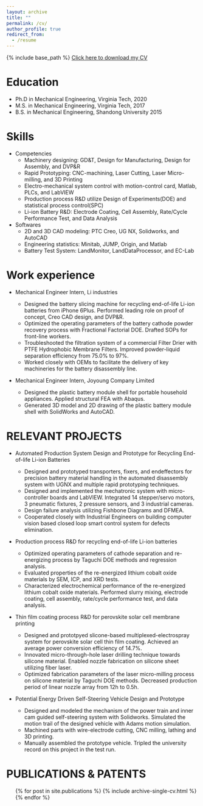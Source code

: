 ```yaml
---
layout: archive
title: ""
permalink: /cv/
author_profile: true
redirect_from:
  - /resume
---
```


{% include base_path %}
[Click here to download my CV](http://liliurui8965.github.io/1.github.io/files/Liurui_Li_Resume.pdf)


Education
======
* Ph.D in Mechanical Engineering, Virginia Tech, 2020 
* M.S. in Mechanical Engineering, Virginia Tech, 2017 
* B.S. in Mechanical Engineering, Shandong University 2015

Skills
======
* Competencies
  * Machinery designing: GD&T, Design for Manufacturing, Design for Assembly, and DVP&R
  * Rapid Prototyping: CNC-machining, Laser Cutting, Laser Micro-milling, and 3D Printing
  * Electro-mechanical system control with motion-control card, Matlab, PLCs, and LabVIEW
  * Production process R&D utilize Design of Experiments(DOE) and statistical process control(SPC)
  * Li-ion Battery R&D: Electrode Coating, Cell Assembly, Rate/Cycle Performance Test, and Data Analysis
* Softwares
  * 2D and 3D CAD modeling: PTC Creo, UG NX, Solidworks, and AutoCAD
  * Engineering statistics: Minitab, JUMP, Origin, and Matlab
  * Battery Test System: LandMonitor, LandDataProcessor, and EC-Lab

Work experience
======
* Mechanical Engineer Intern, Li industries
  * Designed the battery slicing machine for recycling end-of-life Li-ion batteries from iPhone 6Plus. Performed leading role on proof of concept, Creo CAD design, and DVP&R.
  * Optimized the operating parameters of the battery cathode powder recovery process with Fractional Factorial DOE. Drafted SOPs for front-line workers.
  * Troubleshooted the filtration system of a commercial Filter Drier with PTFE Hydrophobic Membrane Filters. Improved powder-liquid separation efficiency from 75.0% to 97%.
  * Worked closely with OEMs to facilitate the delivery of key machineries for the battery disassembly line.

* Mechanical Engineer Intern, Joyoung Company Limited
  * Designed the plastic battery module shell for portable household appliances. Applied structural FEA with Abaqus.
  * Generated 3D model and 2D drawing of the plastic battery module shell with SolidWorks and AutoCAD.
  
RELEVANT PROJECTS
======
* Automated Production System Design and Prototype for Recycling End-of-life Li-ion Batteries
  * Designed and prototyped transporters, fixers, and endeffectors for precision battery material handling in the automated disassembly system with UGNX and multiple rapid prototyping techniques.
  * Designed and implemented the mechatronic system with micro-controller boards and LabVIEW. Integrated 14 stepper/servo motors, 3 pneumatic fixtures, 2 pressure sensors, and 3 industrial cameras.
  * Design failure analysis utilizing Fishbone Diagrams and DFMEA.
  * Cooperated closely with Industrial Engineers on building computer vision based closed loop smart control system for defects elimination.

* Production process R&D for recycling end-of-life Li-ion batteries
  * Optimized operating parameters of cathode separation and re-energizing process by Taguchi DOE methods and regression analysis.
  * Evaluated properties of the re-energized lithium cobalt oxide materials by SEM, ICP, and XRD tests.
  * Characterized electrochemical performance of the re-energized lithium cobalt oxide materials. Performed slurry mixing, electrode coating, cell assembly, rate/cycle performance test, and data analysis.

* Thin film coating process R&D for perovskite solar cell membrane printing
  * Designed and prototpyed slicone-based multiplexed-electrospray system for perovskite solar cell thin film coating. Achieved an average power conversion efficiency of 14.7%.
  * Innovated micro-through-hole laser drilling technique towards silicone material. Enabled nozzle fabrication on silicone sheet utilizing fiber laser.
  * Optimized fabrication parameters of the laser micro-milling process on silicone material by Taguchi DOE methods. Decreased production period of linear nozzle array from 12h to 0.5h.

* Potential Energy Driven Self-Steering Vehicle Design and Prototype
  * Designed and modeled the mechanism of the power train and inner cam guided self-steering system with Solidworks. Simulated the motion trail of the designed vehicle with Adams motion simulation.
  * Machined parts with wire-electrode cutting, CNC milling, lathing and 3D printing.
  * Manually assembled the prototype vehicle. Tripled the university record on this project in the test run.

PUBLICATIONS & PATENTS
======
  <ul>{% for post in site.publications %}
    {% include archive-single-cv.html %}
  {% endfor %}</ul>
  

